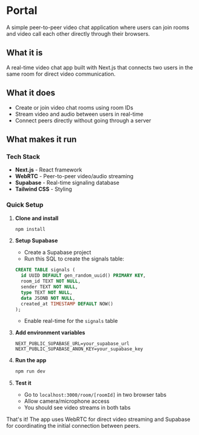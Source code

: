 # Portal

A simple peer-to-peer video chat application where users can join rooms and video call each other directly through their browsers.

## What it is
A real-time video chat app built with Next.js that connects two users in the same room for direct video communication.

## What it does
- Create or join video chat rooms using room IDs
- Stream video and audio between users in real-time
- Connect peers directly without going through a server

## What makes it run

### Tech Stack
- **Next.js** - React framework
- **WebRTC** - Peer-to-peer video/audio streaming
- **Supabase** - Real-time signaling database
- **Tailwind CSS** - Styling

### Quick Setup

1. **Clone and install**
   ```bash
   npm install
   ```

2. **Setup Supabase**
   - Create a Supabase project
   - Run this SQL to create the signals table:
   ```sql
   CREATE TABLE signals (
     id UUID DEFAULT gen_random_uuid() PRIMARY KEY,
     room_id TEXT NOT NULL,
     sender TEXT NOT NULL,
     type TEXT NOT NULL,
     data JSONB NOT NULL,
     created_at TIMESTAMP DEFAULT NOW()
   );
   ```
   - Enable real-time for the `signals` table

3. **Add environment variables**
   ```env
   NEXT_PUBLIC_SUPABASE_URL=your_supabase_url
   NEXT_PUBLIC_SUPABASE_ANON_KEY=your_supabase_key
   ```

4. **Run the app**
   ```bash
   npm run dev
   ```

5. **Test it**
   - Go to `localhost:3000/room/[roomId]` in two browser tabs
   - Allow camera/microphone access
   - You should see video streams in both tabs

That's it! The app uses WebRTC for direct video streaming and Supabase for coordinating the initial connection between peers.
